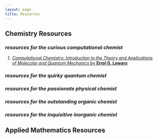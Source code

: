 ```yaml
---
layout: page
title: Resources
---
```


## Chemistry Resources
### *resources for the curious computational chemist*
1. [*Computational Chemistry: Introduction to the Theory and Applications of Molecular and Quantum Mechanics* by **Errol G. Lewars**](https://www.amazon.ca/Computational-Chemistry-Introduction-Applications-Molecular/dp/3319809156/ref=tmm_pap_swatch_0?_encoding=UTF8&qid=1644192255&sr=8-2)
### *resources for the quirky quantum chemist*
### *resources for the passionate physical chemist*
### *resources for the outstanding organic chemist*
### *resources for the inquisitive inorganic chemist*
## Applied Mathematics Resources
